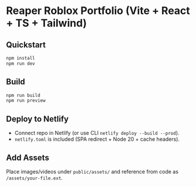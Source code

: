 # Reaper Roblox Portfolio (Vite + React + TS + Tailwind)

## Quickstart
```bash
npm install
npm run dev
```

## Build
```bash
npm run build
npm run preview
```

## Deploy to Netlify
- Connect repo in Netlify (or use CLI `netlify deploy --build --prod`).
- `netlify.toml` is included (SPA redirect + Node 20 + cache headers).

## Add Assets
Place images/videos under `public/assets/` and reference from code as `/assets/your-file.ext`.